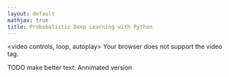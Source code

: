 ```yaml
---
layout: default
mathjax: true
title: Probabalistic Deep Learning with Python
---
```


<video  controls, loop, autoplay>
    <source src="https://raw.githubusercontent.com/tensorchiefs/dl_book/master/movies/nll_reg.mp4" type="video/mp4">
    Your browser does not support the video tag.
</video>

TODO make better text: Annimated version
